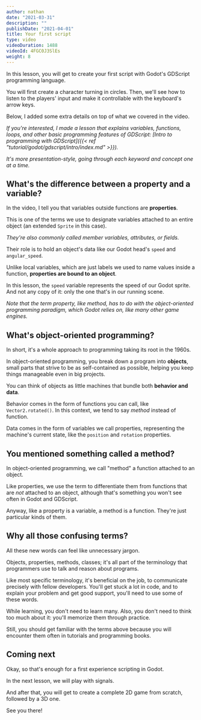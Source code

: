 ```yaml
---
author: nathan
date: "2021-03-31"
description: ""
publishDate: "2021-04-01"
title: Your first script
type: video
videoDuration: 1488
videoId: 4FGC0J3SlEs
weight: 8
---
```


In this lesson, you will get to create your first script with Godot's GDScript programming language.

You will first create a character turning in circles. Then, we'll see how to listen to the players' input and make it controllable with the keyboard's arrow keys.

Below, I added some extra details on top of what we covered in the video.

_If you're interested, I made a lesson that explains variables, functions, loops, and other basic programming features of GDScript: [Intro to programming with GDScript]({{< ref "tutorial/godot/gdscript/intro/index.md" >}})._

_It's more presentation-style, going through each keyword and concept one at a time._

## What's the difference between a property and a variable?

In the video, I tell you that variables outside functions are **properties**.

This is one of the terms we use to designate variables attached to an entire object (an extended `Sprite` in this case).

_They're also commonly called member variables, attributes, or fields._

Their role is to hold an object's data like our Godot head's `speed` and `angular_speed`.

Unlike local variables, which are just labels we used to name values inside a function, **properties are bound to an object**.

In this lesson, the `speed` variable represents the speed of our Godot sprite. And not any copy of it: only the one that's in our running scene.

_Note that the term property, like method, has to do with the object-oriented programming paradigm, which Godot relies on, like many other game engines._

## What's object-oriented programming?

In short, it's a whole approach to programming taking its root in the 1960s. 

In object-oriented programming, you break down a program into **objects**, small parts that strive to be as self-contained as possible, helping you keep things manageable even in big projects.

You can think of objects as little machines that bundle both **behavior and data**.

Behavior comes in the form of functions you can call, like `Vector2.rotated()`. In this context, we tend to say _method_ instead of function.

Data comes in the form of variables we call properties, representing the machine's current state, like the `position` and `rotation` properties.

## You mentioned something called a method?

In object-oriented programming, we call "method" a function attached to an object.

Like properties, we use the term to differentiate them from functions that are _not_ attached to an object, although that's something you won't see often in Godot and GDScript.

Anyway, like a property is a variable, a method is a function. They're just particular kinds of them.

## Why all those confusing terms?

All these new words can feel like unnecessary jargon.

Objects, properties, methods, classes; it's all part of the terminology that programmers use to talk and reason about programs.

Like most specific terminology, it's beneficial on the job, to communicate precisely with fellow developers. You'll get stuck a lot in code, and to explain your problem and get good support, you'll need to use some of these words.

While learning, you don't need to learn many. Also, you don't need to think too much about it: you'll memorize them through practice.

Still, you should get familiar with the terms above because you will encounter them often in tutorials and programming books.

## Coming next

Okay, so that's enough for a first experience scripting in Godot.

In the next lesson, we will play with signals.

And after that, you will get to create a complete 2D game from scratch, followed by a 3D one.

See you there!
